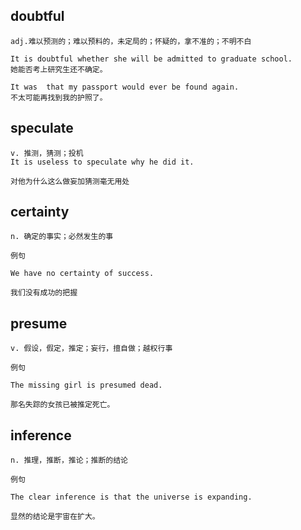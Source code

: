 ## doubtful
```
adj.难以预测的；难以预料的，未定局的；怀疑的，拿不准的；不明不白

It is doubtful whether she will be admitted to graduate school.
她能否考上研究生还不确定。

It was  that my passport would ever be found again.
不太可能再找到我的护照了。
```
## speculate
```
v. 推测，猜测；投机
It is useless to speculate why he did it.

对他为什么这么做妄加猜测毫无用处
```
## certainty
```
n. 确定的事实；必然发生的事

例句

We have no certainty of success.

我们没有成功的把握
```

## presume
```
v. 假设，假定，推定；妄行，擅自做；越权行事

例句

The missing girl is presumed dead.

那名失踪的女孩已被推定死亡。
```
## inference
```
n. 推理，推断，推论；推断的结论

例句

The clear inference is that the universe is expanding.

显然的结论是宇宙在扩大。
```